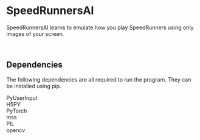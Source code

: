SpeedRunnersAI
================

SpeedRunnersAI learns to emulate how you play SpeedRunners using only images of your screen.

&nbsp;

## Dependencies ##

The following dependencies are all required to run the program. They can be installed using pip.

PyUserInput\
H5PY\
PyTorch\
mss\
PIL\
opencv
